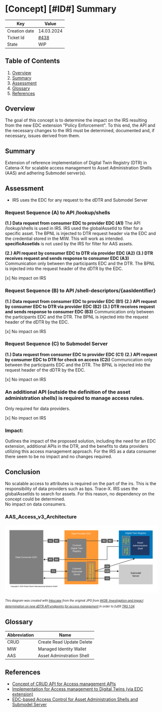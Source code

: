 # \[Concept\] \[#ID#\] Summary

| Key           | Value                                                                           |
|---------------|---------------------------------------------------------------------------------|
| Creation date | 14.03.2024                                                                      |
| Ticket Id     | [#438](https://github.com/eclipse-tractusx/item-relationship-service/issues/438) |    
| State         | WIP                                                                | 

## Table of Contents

1. [Overview](#overview)
2. [Summary](#summary)
4. [Assessment](#assessment)
9. [Glossary](#glossary)
10. [References](#references)

## Overview
The goal of this concept is to determine the impact on the IRS resulting from the new EDC extension "Policy Enforcement". 
To this end, the API and the necessary changes to the IRS must be determined, documented and, if necessary, issues derived from them.

## Summary
Extension of reference implementation of Digital Twin Registry (DTR) in Catena-X for scalable access management to Asset Administration Shells (AAS) and adhering Submodel server(s).

## Assessment

- IRS uses the EDC for any request to the dDTR and Submodel Server 

### Request Sequence (A) to API /lookup/shells

**(1.) Data request from consumer EDC to provider EDC (A1)**
The API /lookup/shells is used in IRS. IRS used the globalAssetId to filter for a specific asset. The BPNL is injected to DTR request header via the EDC and the credential stored in the MIW. 
This will work as intended.
**specificAssetIds** is not used by the IRS for filter for AAS assets.

**(2.) API request by consumer EDC to DTR via provider EDC (A2)**
**(3.) DTR receives request and sends response to consumer EDC (A3)**
Communication only between the participants EDC and the DTR. The BPNL is injected into the request header of the dDTR by the EDC.

[x] No impact on IRS

### Request Sequence (B) to API /shell-descriptors/{aasIdentifier}

**(1.) Data request from consumer EDC to provider EDC (B1)**
**(2.) API request by consumer EDC to DTR via provider EDC (B2)**
**(3.) DTR receives request and sends response to consumer EDC (B3)**
Communication only between the participants EDC and the DTR. The BPNL is injected into the request header of the dDTR by the EDC.

[x] No impact on IRS

### Request Sequence (C) to Submodel Server

**(1.) Data request from consumer EDC to provider EDC (C1)**
**(2.) API request by consumer EDC to DTR for check on access (C2i)**
Communication only between the participants EDC and the DTR. The BPNL is injected into the request header of the dDTR by the EDC.

[x] No impact on IRS 

### An additional API (outside the definition of the asset administration shells) is required to manage access rules.
Only required for data providers. 

[x] No impact on IRS

### Impact: 

Outlines the impact of the proposed solution, including the need for an EDC extension, additional APIs in the DTR, and the benefits to data providers utilizing this access management approach. 
For the IRS as a data consumer there seem to be no impact and no changes required. 

## Conclusion
No scalable access to attributes is required on the part of the irs. This is the responsibility of data providers such as bps. Trace-X. IRS uses the globalAssetIds to search for assets. For this reason, no dependency on the concept could be determined.  
No impact on data consumers. 

### AAS_Access_v3_Architecture

![AAS_Access_v3_Architecture.svg](AAS_Access_v3_Architecture.svg)

<sup><sub>*This diagram was created with <a href="http://www.inkscape.org/" target="_blank" alt="Inkscape">Inkscape</a>
from
the original JPG from
[#438: Investigation and impact determination on new dDTR API endpoints for access management](https://github.com/eclipse-tractusx/item-relationship-service/issues/438)
in order to fulfill [TRG 1.04](https://eclipse-tractusx.github.io/docs/release/trg-1/trg-1-4).*</sub></sup>

## Glossary

| Abbreviation | Name                      |
|--------------|---------------------------|
| CRUD         | Create Read Update Delete |
| MIW          | Managed Identity Wallet   |
| AAS          | Asset Adminstration Shell | 

## References
- [Concept of CRUD API for Access management APIs](https://github.com/eclipse-tractusx/sldt-digital-twin-registry/issues/291)
- [Implementation for Access management to Digital Twins (via EDC extension)](https://github.com/eclipse-tractusx/sig-release/issues/417)
- [EDC-based Access Control for Asset Administration Shells and Submodel Server](https://github.com/eclipse-tractusx/sig-release/issues/417#issuecomment-1883058762)